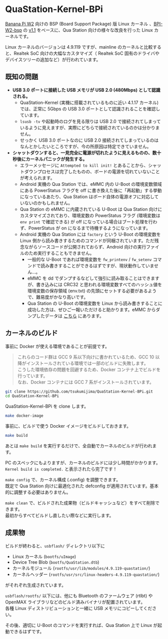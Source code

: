 
# QuaStation-Kernel-BPi

[Banana Pi W2](https://wiki.banana-pi.org/Banana_Pi_BPI-W2) 向けの BSP (Board Support Package) 版 Linux カーネル 、[BPI-W2-bsp](https://github.com/BPI-SINOVOIP/BPI-W2-bsp) の [v1.1](https://github.com/BPI-SINOVOIP/BPI-W2-bsp/releases/tag/w2-4.9-v1.1) をベースに、Qua Station 向けの様々な改良を行った Linux カーネルです。

Linux カーネルのバージョンは 4.9.119 ですが、mainline のカーネルと比較すると、Realtek SoC 向けの大幅なカスタマイズ（ Realtek SoC 固有のドライバやデバイスツリーの追加など）が行われています。  

## 既知の問題

- **USB 3.0 ポートに接続した USB メモリが USB 2.0 (480Mbps) として認識される。**
  - QuaStation-Kernel (実機に搭載されているものに近い 4.1.17 カーネル) では、正常に 5Gbps の USB 3.0 ポートとして認識されることを確認しています。
  - `lsusb -tv` や起動時のログを見る限りは USB 2.0 で接続されてしまっているように見えますが、実際にどちらで接続されているのかは分かりません。
  - せっかく USB 3.0 ポートなのに USB 2.0 接続されてしまっているのはなんとかしたいところですが、今の所原因は特定できていません。
- **シャットダウンすると、一見完全に電源が切れたように見えるものの、数十秒後にカーネルパニックが発生する。**
  - エラーメッセージに `Attempted to kill init!` とあることから、シャットダウンプロセスは完了したものの、ボードの電源を切れていないことが考えられます。
  - Android 実機の Qua Station では、eMMC 内の U-Boot の環境変数領域にある PowerStatus フラグを off に書き換えた後に「再起動」する挙動になっているあたり、Qua Station はボード自体の電源オフに対応していないのかもしれません。
  - Qua Station の eMMC に内蔵されている U-Boot は Qua Station 向けにカスタマイズされており、環境変数の PowerStatus フラグ (環境変数は `env print` で確認できる) が off になっている場合はブート処理を行わず、PowerStatus が on になるまで待機するようになっています。
  - Android 実機の Qua Station には `factory` という U-Boot の環境変数を Linux 側から読み書きするためのコマンドが同梱されています。ただ残念ながらソースコードが公開されておらず、Android 向けの実行ファイルのため実行することもできません。
    - 一般的な U-Boot であれば環境変数を `fw_printenv` / `fw_setenv` コマンドで読み書きすることができるはずですが、現状動作していません…。
    - eMMC を dd でダンプするなどして強引に読み取ることはできますが、書き込みには CRC32 と思われる環境変数すべてのハッシュ値を環境変数の保存領域 (env.txt) の先頭にセットする必要があるようで、難易度がかなり高いです。
    - Qua Station の U-Boot の環境変数を Linux から読み書きすることに成功した方は、ぜひご一報いただけると助かります。eMMC からダンプしたデータは [こちら](https://github.com/tsukumijima/Storehouse/releases/tag/Storehouse) にあります。

## カーネルのビルド

事前に Docker が使える環境であることが前提です。

> これらのコード群は GCC 9 系以下向けに書かれているため、GCC 10 以降がインストールされている環境では一部のビルドに失敗します。  
> こうした環境依存の問題を回避するため、Docker コンテナ上でビルドを行っています。  
> なお、Docker コンテナには GCC 7 系がインストールされています。

```bash
git clone https://github.com/tsukumijima/QuaStation-Kernel-BPi.git
cd QuaStation-Kernel-BPi
```

QuaStation-Kernel-BPi を clone します。

```bash
make docker-image
```

事前に、ビルドで使う Docker イメージをビルドしておきます。

```bash
make build
```

あとは `make build` を実行するだけで、全自動でカーネルのビルドが行われます。  

PC のスペックにもよりますが、カーネルのビルドには少し時間がかかります。  
`Kernel build is completed.` と表示されたら完了です！

`make config` で、カーネル構成 (.config) を調整できます。  
既定で Qua Station 向けに最適化された defconfig が適用されています。基本的に調整する必要はありません。

`make clean` で、ビルドされた成果物（ビルドキャッシュなど）をすべて削除できます。  
最初からすべてビルドし直したい際などに実行します。

## 成果物

ビルドが終わると、`usbflash/` ディレクトリ以下に

- Linux カーネル (`bootfs/uImage`)
- Device Tree Blob (`bootfs/QuaStation.dtb`)
- カーネルモジュール (`rootfs/usr/lib/modules/4.9.119-quastation/`)
- カーネルヘッダー (`rootfs/usr/src/linux-headers-4.9.119-quastation/`)

がそれぞれ生成されています。  

`usbflash/rootfs/` 以下には、他にも Bluetooth のファームウェア (rtlbt) や OpenMAX ライブラリなどのビルド済みバイナリが配置されています。  
各種 Linux ディストリビューションと一緒に USB メモリにコピーしてください。

その後、適切に U-Boot のコマンドを実行すれば、Qua Station 上で Linux が起動できるはずです。
